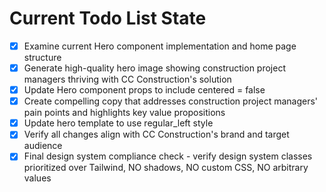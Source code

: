 <!-- DO NOT EDIT - Managed by todo_list tool -->
<!-- Updated: 2025-09-27T16:43:06.439Z -->

# Current Todo List State

- [x] Examine current Hero component implementation and home page structure
- [x] Generate high-quality hero image showing construction project managers thriving with CC Construction's solution
- [x] Update Hero component props to include centered = false
- [x] Create compelling copy that addresses construction project managers' pain points and highlights key value propositions
- [x] Update hero template to use regular_left style
- [x] Verify all changes align with CC Construction's brand and target audience
- [x] Final design system compliance check - verify design system classes prioritized over Tailwind, NO shadows, NO custom CSS, NO arbitrary values
